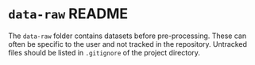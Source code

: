 # `data-raw` README

The `data-raw` folder contains datasets before pre-processing. These can often be
specific to the user and not tracked in the repository. Untracked files should be
listed in `.gitignore` of the project directory.
